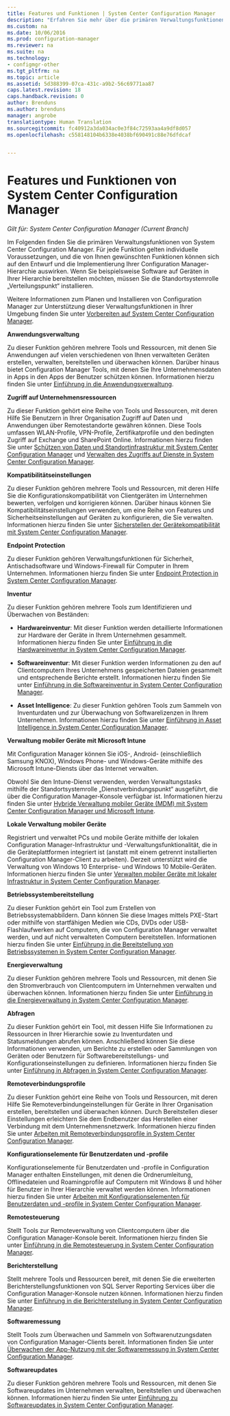 ```yaml
---
title: Features und Funktionen | System Center Configuration Manager
description: "Erfahren Sie mehr über die primären Verwaltungsfunktionen von System Center Configuration Manager."
ms.custom: na
ms.date: 10/06/2016
ms.prod: configuration-manager
ms.reviewer: na
ms.suite: na
ms.technology:
- configmgr-other
ms.tgt_pltfrm: na
ms.topic: article
ms.assetid: 5d388399-07ca-431c-a9b2-56c69771aa87
caps.latest.revision: 18
caps.handback.revision: 0
author: Brenduns
ms.author: brenduns
manager: angrobe
translationtype: Human Translation
ms.sourcegitcommit: fc40912a3da034ac0e3f84c72593aa4a9df8d057
ms.openlocfilehash: c558148104b6338e4038bf690491c88e76dfdcaf


---
```

# <a name="features-and-capabilities-of-system-center-configuration-manager"></a>Features und Funktionen von System Center Configuration Manager

*Gilt für: System Center Configuration Manager (Current Branch)*

Im Folgenden finden Sie die primären Verwaltungsfunktionen von System Center Configuration Manager. Für jede Funktion gelten individuelle Voraussetzungen, und die von Ihnen gewünschten Funktionen können sich auf den Entwurf und die Implementierung Ihrer Configuration Manager-Hierarchie auswirken. Wenn Sie beispielsweise Software auf Geräten in Ihrer Hierarchie bereitstellen möchten, müssen Sie die Standortsystemrolle „Verteilungspunkt“ installieren.  

 Weitere Informationen zum Planen und Installieren von Configuration Manager zur Unterstützung dieser Verwaltungsfunktionen in Ihrer Umgebung finden Sie unter [Vorbereiten auf System Center Configuration Manager](../../../core/plan-design/get-ready.md).  

 **Anwendungsverwaltung**  

 Zu dieser Funktion gehören mehrere Tools und Ressourcen, mit denen Sie Anwendungen auf vielen verschiedenen von Ihnen verwalteten Geräten erstellen, verwalten, bereitstellen und überwachen können. Darüber hinaus bietet Configuration Manager Tools, mit denen Sie Ihre Unternehmensdaten in Apps in den Apps der Benutzer schützen können. Informationen hierzu finden Sie unter [Einführung in die Anwendungsverwaltung](/sccm/apps/understand/introduction-to-application-management).

 **Zugriff auf Unternehmensressourcen**  

 Zu dieser Funktion gehört eine Reihe von Tools und Ressourcen, mit deren Hilfe Sie Benutzern in Ihrer Organisation Zugriff auf Daten und Anwendungen über Remotestandorte gewähren können. Diese Tools umfassen WLAN-Profile, VPN-Profile, Zertifikatprofile und den bedingten Zugriff auf Exchange und SharePoint Online. Informationen hierzu finden Sie unter [Schützen von Daten und Standortinfrastruktur mit System Center Configuration Manager](../../../protect/understand/protect-data-and-site-infrastructure.md) und [Verwalten des Zugriffs auf Dienste in System Center Configuration Manager](../../../protect/deploy-use/manage-access-to-services.md).  

 **Kompatibilitätseinstellungen**  

 Zu dieser Funktion gehören mehrere Tools und Ressourcen, mit deren Hilfe Sie die Konfigurationskompatibilität von Clientgeräten im Unternehmen bewerten, verfolgen und korrigieren können.  Darüber hinaus können Sie Kompatibilitätseinstellungen verwenden, um eine Reihe von Features und Sicherheitseinstellungen auf Geräten zu konfigurieren, die Sie verwalten. Informationen hierzu finden Sie unter [Sicherstellen der Gerätekompatibilität mit System Center Configuration Manager](../../../compliance/understand/ensure-device-compliance.md).  

 **Endpoint Protection**  

 Zu dieser Funktion gehören Verwaltungsfunktionen für Sicherheit, Antischadsoftware und Windows-Firewall für Computer in Ihrem Unternehmen. Informationen hierzu finden Sie unter [Endpoint Protection in System Center Configuration Manager](../../../protect/deploy-use/endpoint-protection.md).  

 **Inventur**  

 Zu dieser Funktion gehören mehrere Tools zum Identifizieren und Überwachen von Beständen:  

-   **Hardwareinventur**: Mit dieser Funktion werden detaillierte Informationen zur Hardware der Geräte in Ihrem Unternehmen gesammelt. Informationen hierzu finden Sie unter [Einführung in die Hardwareinventur in System Center Configuration Manager](../../../core/clients/manage/inventory/introduction-to-hardware-inventory.md).  

-   **Softwareinventur**: Mit dieser Funktion werden Informationen zu den auf Clientcomputern Ihres Unternehmens gespeicherten Dateien gesammelt und entsprechende Berichte erstellt. Informationen hierzu finden Sie unter [Einführung in die Softwareinventur in System Center Configuration Manager](../../../core/clients/manage/inventory/introduction-to-software-inventory.md).  

-   **Asset Intelligence**: Zu dieser Funktion gehören Tools zum Sammeln von Inventurdaten und zur Überwachung von Softwarelizenzen in Ihrem Unternehmen. Informationen hierzu finden Sie unter [Einführung in Asset Intelligence in System Center Configuration Manager](../../../core/clients/manage/asset-intelligence/introduction-to-asset-intelligence.md).  

**Verwaltung mobiler Geräte mit Microsoft Intune**  

 Mit Configuration Manager können Sie iOS-, Android- (einschließlich Samsung KNOX), Windows Phone- und Windows-Geräte mithilfe des Microsoft Intune-Diensts über das Internet verwalten.

 Obwohl Sie den Intune-Dienst verwenden, werden Verwaltungstasks mithilfe der Standortsystemrolle „Dienstverbindungspunkt“ ausgeführt, die über die Configuration Manager-Konsole verfügbar ist. Informationen hierzu finden Sie unter [Hybride Verwaltung mobiler Geräte (MDM) mit System Center Configuration Manager und Microsoft Intune](../../../mdm/understand/hybrid-mobile-device-management.md).  

 **Lokale Verwaltung mobiler Geräte**  

 Registriert und verwaltet PCs und mobile Geräte mithilfe der lokalen Configuration Manager-Infrastruktur und -Verwaltungsfunktionalität, die in die Geräteplattformen integriert ist (anstatt mit einem getrennt installierten Configuration Manager-Client zu arbeiten). Derzeit unterstützt wird die Verwaltung von Windows 10 Enterprise- und Windows 10 Mobile-Geräten.  Informationen hierzu finden Sie unter [Verwalten mobiler Geräte mit lokaler Infrastruktur in System Center Configuration Manager](../../../mdm/understand/manage-mobile-devices-with-on-premises-infrastructure.md).  

 **Betriebssystembereitstellung**  

 Zu dieser Funktion gehört ein Tool zum Erstellen von Betriebssystemabbildern. Dann können Sie diese Images mittels PXE-Start oder mithilfe von startfähigen Medien wie CDs, DVDs oder USB-Flashlaufwerken auf Computern, die von Configuration Manager verwaltet werden, und auf nicht verwalteten Computern bereitstellen. Informationen hierzu finden Sie unter [Einführung in die Bereitstellung von Betriebssystemen in System Center Configuration Manager](../../../osd/understand/introduction-to-operating-system-deployment.md).  

 **Energieverwaltung**  

 Zu dieser Funktion gehören mehrere Tools und Ressourcen, mit denen Sie den Stromverbrauch von Clientcomputern im Unternehmen verwalten und überwachen können. Informationen hierzu finden Sie unter [Einführung in die Energieverwaltung in System Center Configuration Manager](../../../core/clients/manage/power/introduction-to-power-management.md).  

 **Abfragen**  

 Zu dieser Funktion gehört ein Tool, mit dessen Hilfe Sie Informationen zu Ressourcen in Ihrer Hierarchie sowie zu Inventurdaten und Statusmeldungen abrufen können. Anschließend können Sie diese Informationen verwenden, um Berichte zu erstellen oder Sammlungen von Geräten oder Benutzern für Softwarebereitstellungs- und Konfigurationseinstellungen zu definieren. Informationen hierzu finden Sie unter [Einführung in Abfragen in System Center Configuration Manager](../../../core/servers/manage/introduction-to-queries.md).  

 **Remoteverbindungsprofile**  

 Zu dieser Funktion gehört eine Reihe von Tools und Ressourcen, mit deren Hilfe Sie Remoteverbindungeinstellungen für Geräte in Ihrer Organisation erstellen, bereitstellen und überwachen können. Durch Bereitstellen dieser Einstellungen erleichtern Sie dem Endbenutzer das Herstellen einer Verbindung mit dem Unternehmensnetzwerk. Informationen hierzu finden Sie unter [Arbeiten mit Remoteverbindungsprofile in System Center Configuration Manager](/sccm/compliance/deploy-use/create-remote-connection-profiles).  

 **Konfigurationselemente für Benutzerdaten und -profile**  

 Konfigurationselemente für Benutzerdaten und -profile in Configuration Manager enthalten Einstellungen, mit denen die Ordnerumleitung, Offlinedateien und Roamingprofile auf Computern mit Windows 8 und höher für Benutzer in Ihrer Hierarchie verwaltet werden können. Informationen hierzu finden Sie unter [Arbeiten mit Konfigurationselementen für Benutzerdaten und -profile in System Center Configuration Manager](/sccm/compliance/deploy-use/create-user-data-and-profiles-configuration-items).  

 **Remotesteuerung**  

 Stellt Tools zur Remoteverwaltung von Clientcomputern über die Configuration Manager-Konsole bereit. Informationen hierzu finden Sie unter [Einführung in die Remotesteuerung in System Center Configuration Manager](../../../core/clients/manage/remote-control/introduction-to-remote-control.md).  

 **Berichterstellung**  

 Stellt mehrere Tools und Ressourcen bereit, mit denen Sie die erweiterten Berichterstellungsfunktionen von SQL Server Reporting Services über die Configuration Manager-Konsole nutzen können. Informationen hierzu finden Sie unter [Einführung in die Berichterstellung in System Center Configuration Manager](../../../core/servers/manage/introduction-to-reporting.md).  

 **Softwaremessung**  

 Stellt Tools zum Überwachen und Sammeln von Softwarenutzungsdaten von Configuration Manager-Clients bereit. Informationen finden Sie unter [Überwachen der App-Nutzung mit der Softwaremessung in System Center Configuration Manager](../../../apps/deploy-use/monitor-app-usage-with-software-metering.md).  

 **Softwareupdates**  

 Zu dieser Funktion gehören mehrere Tools und Ressourcen, mit denen Sie Softwareupdates im Unternehmen verwalten, bereitstellen und überwachen können. Informationen hierzu finden Sie unter [Einführung zu Softwareupdates in System Center Configuration Manager](/sccm/sum/understand/software-updates-introduction).  



<!--HONumber=Nov16_HO1-->


